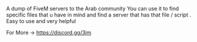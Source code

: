 A dump of FiveM servers to the Arab community
You can use it to find specific files that u have in mind and find a server that has that file / script .
Easy to use and very helpful


For More -> https://discord.gg/3jm
